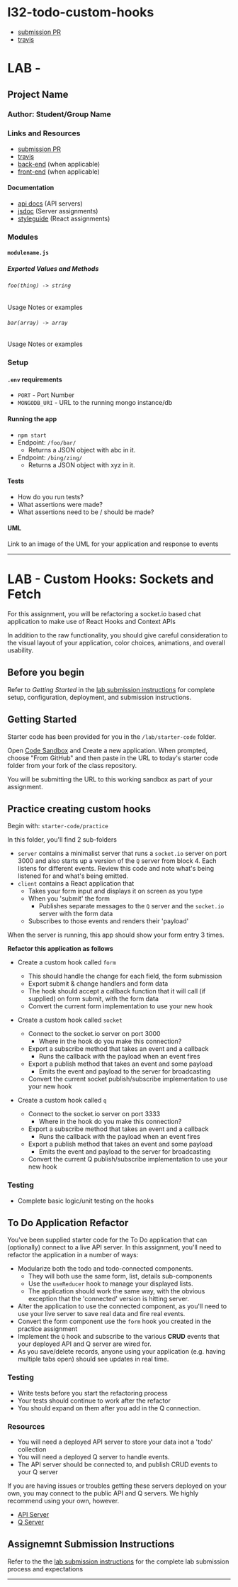 # l32-todo-custom-hooks

* [submission PR](https://github.com/401-advanced-javascript-kimball/l32-todo-custom-hooks/pull/1)
* [travis](https://travis-ci.com/401-advanced-javascript-kimball/l32-todo-custom-hooks)

# LAB - 

## Project Name

### Author: Student/Group Name

### Links and Resources
* [submission PR](http://xyz.com)
* [travis](http://xyz.com)
* [back-end](http://xyz.com) (when applicable)
* [front-end](http://xyz.com) (when applicable)

#### Documentation
* [api docs](http://xyz.com) (API servers)
* [jsdoc](http://xyz.com) (Server assignments)
* [styleguide](http://xyz.com) (React assignments)

### Modules
#### `modulename.js`
##### Exported Values and Methods

###### `foo(thing) -> string`
Usage Notes or examples

###### `bar(array) -> array`
Usage Notes or examples

### Setup
#### `.env` requirements
* `PORT` - Port Number
* `MONGODB_URI` - URL to the running mongo instance/db

#### Running the app
* `npm start`
* Endpoint: `/foo/bar/`
  * Returns a JSON object with abc in it.
* Endpoint: `/bing/zing/`
  * Returns a JSON object with xyz in it.
  
#### Tests
* How do you run tests?
* What assertions were made?
* What assertions need to be / should be made?

#### UML
Link to an image of the UML for your application and response to events

----------

# LAB - Custom Hooks: Sockets and Fetch

For this assignment, you will be refactoring a socket.io based chat application to make use of React Hooks and Context APIs

In addition to the raw functionality, you should give careful consideration to the visual layout of your application, color choices, animations, and overall usability.

## Before you begin
Refer to *Getting Started*  in the [lab submission instructions](../../../reference/submission-instructions/labs/README.md) for complete setup, configuration, deployment, and submission instructions.

## Getting Started

Starter code has been provided for you in the `/lab/starter-code` folder. 

Open [Code Sandbox](http://codesandbox.io) and Create a new application. When prompted, choose "From GitHub" and then paste in the URL to today's starter code folder from your fork of the class repository.

You will be submitting the URL to this working sandbox as part of your assignment.


## Practice creating custom hooks
Begin with: `starter-code/practice`

In this folder, you'll find 2 sub-folders
* `server` contains a minimalist server that runs a `socket.io` server on port 3000 and also starts up a version of the `Q` server from block 4. Each listens for different events.  Review this code and note what's being listened for and what's being emitted.
* `client` contains a React application that
  * Takes your form input and displays it on screen as you type
  * When you 'submit' the form
    * Publishes separate messages to the `Q` server and the `socket.io` server with the form data
  * Subscribes to those events and renders their 'payload' 

When the server is running, this app should show your form entry 3 times.
  
**Refactor this application as follows**

* Create a custom hook called `form` 
  * This should handle the change for each field, the form submission
  * Export submit & change handlers and form data
  * The hook should accept a callback function that it will call (if supplied) on form submit, with the form data
  * Convert the current form implementation to use your new hook
  
* Create a custom hook called `socket`
  * Connect to the socket.io server on port 3000
    * Where in the hook do you make this connection?
  * Export a subscribe method that takes an event and a callback
    * Runs the callback with the payload when an event fires
  * Export a publish method that takes an event and some payload
    * Emits the event and payload to the server for broadcasting
  * Convert the current socket publish/subscribe implementation to use your new hook
    
* Create a custom hook called `q`
  * Connect to the socket.io server on port 3333
    * Where in the hook do you make this connection?
  * Export a subscribe method that takes an event and a callback
    * Runs the callback with the payload when an event fires
  * Export a publish method that takes an event and some payload
    * Emits the event and payload to the server for broadcasting
  * Convert the current Q publish/subscribe implementation to use your new hook

### Testing
* Complete basic logic/unit testing on the hooks

## To Do Application Refactor

You've been supplied starter code for the To Do application that can (optionally) connect to a live API server. In this assignment, you'll need to refactor the application in a number of ways:

* Modularize both the todo and todo-connected components.
  * They will both use the same form, list, details sub-components
  * Use the `useReducer` hook to manage your displayed lists.
  * The application should work the same way, with the obvious exception that the 'connected' version is hitting server.
* Alter the application to use the connected component, as you'll need to use your live server to save real data and fire real events.
* Convert the form component use the `form` hook you created in the practice assignment
* Implement the `Q` hook and subscribe to the various **CRUD** events that your deployed API and Q server are wired for.
* As you save/delete records, anyone using your application (e.g. having multiple tabs open) should see updates in real time.

### Testing
* Write tests before you start the refactoring process
* Your tests should continue to work after the refactor
* You should expand on them after you add in the Q connection.

### Resources

* You will need a deployed API server to store your data inot a 'todo' collection
* You will need a deployed Q server to handle events.
* The API server should be connected to, and publish CRUD events to your Q server

If you are having issues or troubles getting these servers deployed on your own, you may connect to the public API and Q servers. We highly recommend using your own, however.

* [API Server](https://api-js401.herokuapp.com/api/v1)
* [Q Server](https://q-js401.herokuapp.com)

## Assignemnt Submission Instructions
Refer to the the [lab submission instructions](../../../reference/submission-instructions/labs/README.md) for the complete lab submission process and expectations

----------

